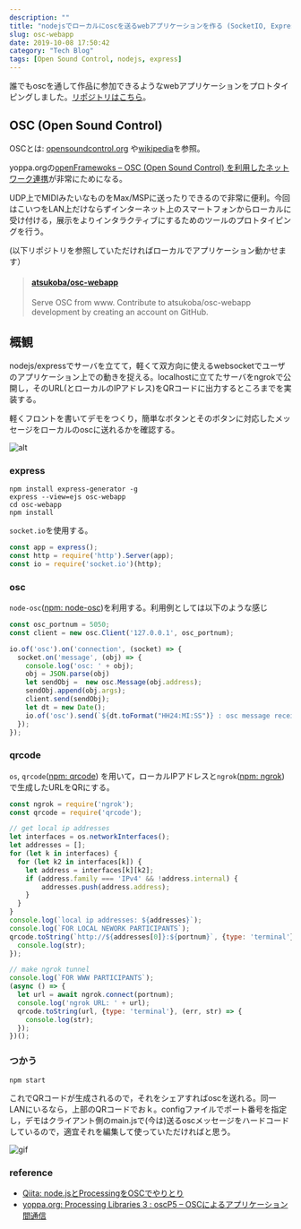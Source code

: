```yaml
---
description: ""
title: "nodejsでローカルにoscを送るwebアプリケーションを作る (SocketIO, Express)"
slug: osc-webapp
date: 2019-10-08 17:50:42
category: "Tech Blog"
tags: [Open Sound Control, nodejs, express]
---
```


誰でもoscを通して作品に参加できるようなwebアプリケーションをプロトタイピングしました。[リポジトリはこちら]("https://github.com/atsukoba/osc-webapp")。

<!-- more -->

## OSC (Open Sound Control)

OSCとは: [opensoundcontrol.org](http://opensoundcontrol.org/) や[wikipedia](https://ja.wikipedia.org/wiki/OpenSound_Control)を参照。

yoppa.orgの[openFramewoks – OSC (Open Sound Control) を利用したネットワーク連携](https://yoppa.org/ma2_10/2279.html)が非常にためになる。

UDP上でMIDIみたいなものをMax/MSPに送ったりできるので非常に便利。今回はこいつをLAN上だけならずインターネット上のスマートフォンからローカルに受け付ける，展示をよりインタラクティブにするためのツールのプロトタイピングを行う。

(以下リポジトリを参照していただければローカルでアプリケーション動かせます）

<blockquote class="embedly-card"><h4><a href="https://github.com/atsukoba/osc-webapp">atsukoba/osc-webapp</a></h4><p>Serve OSC from www. Contribute to atsukoba/osc-webapp development by creating an account on GitHub.</p></blockquote>
<script async src="//cdn.embedly.com/widgets/platform.js" charset="UTF-8"></script>

## 概観

nodejs/expressでサーバを立てて，軽くて双方向に使えるwebsocketでユーザのアプリケーション上での動きを捉える。localhostに立てたサーバをngrokで公開し，そのURL(とローカルのIPアドレス)をQRコードに出力するところまでを実装する。

軽くフロントを書いてデモをつくり，簡単なボタンとそのボタンに対応したメッセージをローカルのoscに送れるかを確認する。

![alt](oscweb_screenshots.png "デモのスクリーンショット")


### express

```shell
npm install express-generator -g
express --view=ejs osc-webapp
cd osc-webapp
npm install
```

`socket.io`を使用する。

```javascript
const app = express();
const http = require('http').Server(app);
const io = require('socket.io')(http);
```

### osc

`node-osc`([npm: node-osc](https://www.npmjs.com/package/node-osc))を利用する。利用例としては以下のような感じ

```javascript
const osc_portnum = 5050;
const client = new osc.Client('127.0.0.1', osc_portnum);

io.of('osc').on('connection', (socket) => {
  socket.on('message', (obj) => {
    console.log('osc: ' + obj);
    obj = JSON.parse(obj)
    let sendObj =  new osc.Message(obj.address);
    sendObj.append(obj.args);
    client.send(sendObj);
    let dt = new Date();
    io.of('osc').send(`${dt.toFormat("HH24:MI:SS")} : osc message received: ${obj.args}`);
  });
});
```

### qrcode

`os`, `qrcode`([npm: qrcode](https://www.npmjs.com/package/qrcode)) を用いて，ローカルIPアドレスと`ngrok`([npm: ngrok](https://www.npmjs.com/package/ngrok))で生成したURLをQRにする。

```javascript
const ngrok = require('ngrok');
const qrcode = require('qrcode');

// get local ip addresses
let interfaces = os.networkInterfaces();
let addresses = [];
for (let k in interfaces) {
  for (let k2 in interfaces[k]) {
    let address = interfaces[k][k2];
    if (address.family === 'IPv4' && !address.internal) {
        addresses.push(address.address);
    }
  }
}
console.log(`local ip addresses: ${addresses}`);
console.log(`FOR LOCAL NEWORK PARTICIPANTS`);
qrcode.toString(`http://${addresses[0]}:${portnum}`, {type: 'terminal'}, (err, str) => {
  console.log(str);
});

// make ngrok tunnel
console.log(`FOR WWW PARTICIPANTS`);
(async () => {
  let url = await ngrok.connect(portnum);
  console.log('ngrok URL: ' + url);
  qrcode.toString(url, {type: 'terminal'}, (err, str) => {
    console.log(str);
  });
})();
```

### つかう

```shell
npm start
```

これでQRコードが生成されるので，それをシェアすればoscを送れる。同一LANにいるなら，上部のQRコードでおｋ。configファイルでポート番号を指定し，デモはクライアント側のmain.jsで(今は)送るoscメッセージをハードコードしているので，適宜それを編集して使っていただければと思う。

![gif](https://i.gyazo.com/3872867c437f9bb2db573f1f3f2b69d1.gif)

### reference

- [Qiita: node.jsとProcessingをOSCでやりとり](https://qiita.com/tkyko13/items/d219a509d8367e272055)
- [yoppa.org: Processing Libraries 3 : oscP5 – OSCによるアプリケーション間通信](https://yoppa.org/sfc_design16/7927.html)
